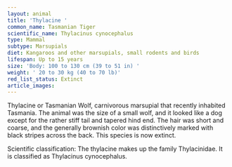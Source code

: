 ```yaml
---
layout: animal
title: 'Thylacine '
common_name: Tasmanian Tiger
scientific_name: Thylacinus cynocephalus
type: Mammal
subtype: Marsupials
diet: Kangaroos and other marsupials, small rodents and birds
lifespan: Up to 15 years
size: 'Body: 100 to 130 cm (39 to 51 in) '
weight: ' 20 to 30 kg (40 to 70 lb)'
red_list_status: Extinct
article_images: 
---
```


Thylacine or Tasmanian Wolf, carnivorous marsupial that recently inhabited Tasmania. The animal was the size of a small wolf, and it looked like a dog except for the rather stiff tail and tapered hind end. The hair was short and coarse, and the generally brownish color was distinctively marked with black stripes across the back. This species is now extinct.

Scientific classification: The thylacine makes up the family Thylacinidae. It is classified as Thylacinus cynocephalus.